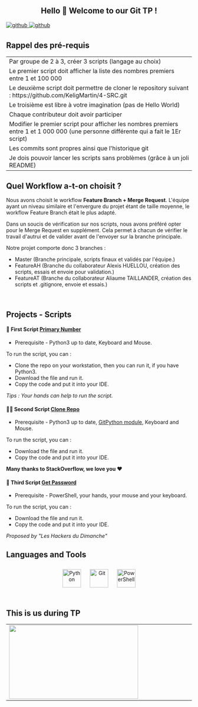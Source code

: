 ## <h2 align="center">Hello 👋  Welcome to our Git TP !</h2>  


<a href="https://github.com/Alxis99" target="_blank">
<img src=https://img.shields.io/badge/github-%2324292e.svg?&style=for-the-badge&logo=github&logoColor=white alt=github style="margin-bottom: 5px;" />
</a>
<a href="https://github.com/noraut0" target="_blank">
<img src=https://img.shields.io/badge/github-%2324292e.svg?&style=for-the-badge&logo=github&logoColor=white alt=github style="margin-bottom: 5px;" />
</a>


## Rappel des pré-requis
<table>
<td>Par groupe de 2 à 3, créer 3 scripts (langage au choix)</td>
<tr><td>Le premier script doit afficher la liste des nombres premiers entre 1 et 100 000</td></tr>
<tr><td>Le deuxième script doit permettre de cloner le repository suivant : https://github.com/KeligMartin/4-SRC.git</td></tr>
<tr><td>Le troisième est libre à votre imagination (pas de Hello World)</td></tr>
<tr><td>Chaque contributeur doit avoir participer</td></tr>
<tr><td>Modifier le premier script pour afficher les nombres premiers entre 1 et 1 000 000 (une personne différente qui a fait le 1Er script)</td></tr>
<tr><td>Les commits sont propres ainsi que l'historique git</td></tr>
<tr><td>Je dois pouvoir lancer les scripts sans problèmes (grâce à un joli README)</td></tr>
</table>

## Quel Workflow a-t-on choisit ?
Nous avons choisit le workflow **Feature Branch + Merge Request**.
L'équipe ayant un niveau similaire et l'envergure du projet étant de taille moyenne, le workflow Feature Branch était le plus adapté. 

Dans un soucis de vérification sur nos scripts, nous avons préféré opter pour le Merge Request en supplément. Cela permet à chacun de vérifier le travail d'autrui et de valider avant de l'envoyer sur la branche principale. 

Notre projet comporte donc 3 branches : 
- Master (Branche principale, scripts finaux et validés par l'équipe.)
- FeatureAH (Branche du collaborateur Alexis HUELLOU, création des scripts, essais et envoie pour validation.)
- FeatureAT (Branche du collaborateur Aliaume TAILLANDER, création des scripts et .gitignore, envoie et essais.)


<br/>  

## Projects - Scripts
#### 🐍 First Script [Primary Number](https://github.com/Alxis99/AA-GIT-TP/blob/master/Python/primary_number.py)
- Prerequisite - Python3 up to date, Keyboard and Mouse.

To run the script, you can : 
- Clone the repo on your workstation, then you can run it, if you have Python3. 
- Download the file and run it.
- Copy the code and put it into your IDE.

<em>Tips : Your hands can help to run the script.</em>

#### 👯‍♂️ Second Script [Clone Repo](https://github.com/Alxis99/AA-GIT-TP/blob/master/Python/Clone_repo.py)
- Prerequisite - Python3 up to date, [GitPython module](https://gitpython.readthedocs.io/en/stable/intro.html), Keyboard and Mouse.   

To run the script, you can : 
- Download the file and run it.
- Copy the code and put it into your IDE.

**Many thanks to StackOverflow, we love you ❤️**

#### 📶 Third Script [Get Password](https://github.com/Alxis99/AA-GIT-TP/blob/master/PowerShell/get_pass_wifi.ps1)  
- Prerequisite - PowerShell, your hands, your mouse and your keyboard.

To run the script, you can : 
- Download the file and run it.
- Copy the code and put it into your IDE.

<em>Proposed by "Les Hackers du Dimanche"</em>


## Languages and Tools 
<div align="center">  
<img style="margin: 10px" src="https://profilinator.rishav.dev/skills-assets/python-original.svg" alt="Python" height="50" />  
<img style="margin: 10px" src="https://profilinator.rishav.dev/skills-assets/git-scm-icon.svg" alt="Git" height="50" />  
<img style="margin: 10px" src="https://profilinator.rishav.dev/skills-assets/powershell.png" alt="PowerShell" height="50" />  
</div>  

<br/>  


## This is us during TP
<table align="center"><tr><td valign="top" width="50%" align="center">
<img src="https://i.imgur.com/0UW1yhc.gif" align="left" height="200" width="350" />
</td></table>  

